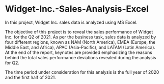 # Widget-Inc.-Sales-Analysis-Excel

In this project, Widget Inc. sales data is analyzed using MS Excel.

The objective of this project is to reveal the sales performance of Widget Inc. for the Q2 of 2021. As per the business task, sales data is analyzed by four different regions, known as NAM (North America), EMEA (Europe, the Middle East, and Africa), APAC (Asia-Pacific), and LATAM (Latin America).  At the end of the report, keynotes are provided emphasizing the reasons behind the total sales performance deviations revealed during the analysis for Q2.

The time period under consideration for this analysis is the full year of 2020 and the first half of 2021.
